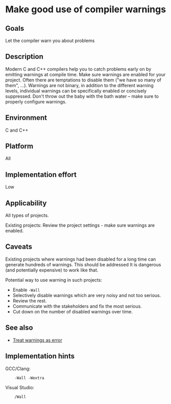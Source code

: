 # Make good use of compiler warnings

## Goals

Let the compiler warn you about problems

## Description

Modern C and C++ compilers help you to catch problems early on by emitting warnings at compile time. Make sure warnings are enabled for your project. Often there are temptations to disable them ("we have so many of them", ...). Warnings are not binary, in addition to the different warning levels, individual warnings can be specifically enabled or concisely suppressed. Don't throw out the baby with the bath water – make sure to properly configure warnings.

## Environment

C and C++

## Platform

All

## Implementation effort

Low

## Applicability

All types of projects.

Existing projects: Review the project settings - make sure warnings are enabled.

## Caveats

Existing projects where warnings had been disabled for a long time can generate hundreds of warnings. This should be addressed It is dangerous (and potentially expensive) to work like that.

Potential way to use warning in such projects:

* Enable `-Wall`
* Selectively disable warnings which are very noisy and not too serious.
* Review the rest.
* Communicate with the stakeholders and fix the most serious.
* Cut down on the number of disabled warnings over time.

## See also

* [Treat warnings as error](https://toolbox.basyskom.com/11)

## Implementation hints

GCC/Clang:

```
    -Wall -Wextra
```

Visual Studio:
```
    /Wall
```